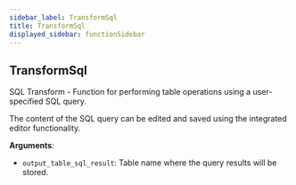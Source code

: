 ```yaml
---
sidebar_label: TransformSql
title: TransformSql
displayed_sidebar: functionSidebar
---
```


## TransformSql

SQL Transform - Function for performing table operations using a user-specified SQL query.

The content of the SQL query can be edited and saved using the integrated editor functionality.

**Arguments**:

- `output_table_sql_result`: Table name where the query results will be stored.

